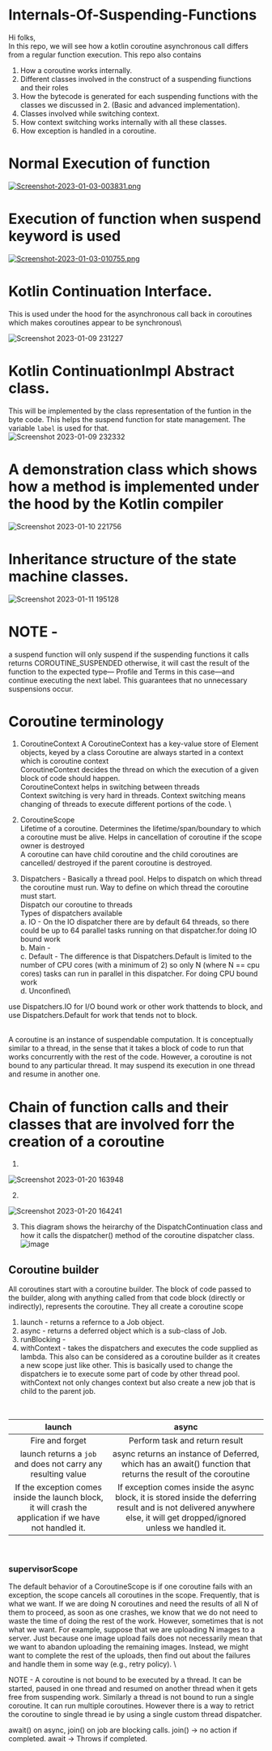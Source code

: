 # Internals-Of-Suspending-Functions

Hi folks,\
In this repo, we will see how a kotlin coroutine asynchronous call differs from a regular function execution.
This repo also contains
1. How a coroutine works internally.
2. Different classes involved in the construct of a suspending fiunctions and their roles
3. How the bytecode is generated for each suspending functions with the classes we discussed in 2. (Basic and advanced implementation).
4. Classes involved while switching context.
5. How context switching works internally with all these classes.
6. How exception is handled in a coroutine.



# Normal Execution of function

[![Screenshot-2023-01-03-003831.png](https://i.postimg.cc/TYSCcwyz/Screenshot-2023-01-03-003831.png)](https://postimg.cc/Mv776zm5)

# Execution of function when suspend keyword is used

[![Screenshot-2023-01-03-010755.png](https://i.postimg.cc/7Y0MkNtL/Screenshot-2023-01-03-010755.png)](https://postimg.cc/KRcg7t2X)

# Kotlin Continuation Interface.
This is used under the hood for the asynchronous call back in coroutines which makes coroutines appear to be synchronous\

![Screenshot 2023-01-09 231227](https://user-images.githubusercontent.com/58071934/211372875-77952cdd-c644-407c-b638-ef541b59d533.png)


# Kotlin ContinuationImpl Abstract class.
This will be implemented by the class representation of the funtion in the byte code. This helps the suspend function for state management. The variable `label` is used for that.\
![Screenshot 2023-01-09 232332](https://user-images.githubusercontent.com/58071934/211375205-0246326c-a27a-4392-b5d2-0ef95bda8ebd.png)


# A demonstration class which shows how a method is implemented under the hood by the Kotlin compiler
![Screenshot 2023-01-10 221756](https://user-images.githubusercontent.com/58071934/211612715-f7a80673-4332-409b-93f9-6f099e204561.png)


# Inheritance structure of the state machine classes.
![Screenshot 2023-01-11 195128](https://user-images.githubusercontent.com/58071934/211830124-0ed250d1-0adc-42de-b3b2-caa1350bfc32.png)

# NOTE - 
a suspend function will only suspend if the suspending functions it calls returns COROUTINE_SUSPENDED otherwise, it will cast the result of the function to the expected type— Profile and Terms in this case—and continue executing the next label. This guarantees that no unnecessary suspensions occur.


# Coroutine terminology
1. CoroutineContext
A CoroutineContext has a key-value store of Element objects, keyed by a
class
Coroutine are always started in a context which is coroutine context\
CoroutineContext decides the thread on which the execution of a given block of code should happen.\
CoroutineContext helps in switching between threads\
Context switching is very hard in threads. Context switching means changing of threads to execute different portions of the code. \


2. CoroutineScope\
Lifetime of a coroutine. Determines the lifetime/span/boundary to which a coroutine must be alive. Helps in cancellation of coroutine if the scope owner is destroyed\
A coroutine can have child coroutine and the child coroutines are cancelled/ destroyed if the parent coroutine is destroyed.

3. Dispatchers - Basically a thread pool. Helps to dispatch on which thread the coroutine must run.
Way to define on which thread the coroutine must start. \
Dispatch our coroutine to threads\
Types of dispatchers available \
    a. IO - On the IO dispatcher there are by default 64 threads, so there could be up to 64 parallel tasks running on that dispatcher.for doing IO bound work\
    b. Main - \
    c. Default - The difference is that Dispatchers.Default is limited to the number of CPU cores (with a minimum of 2) so only N (where N == cpu cores) tasks can run in parallel in this dispatcher. For doing CPU bound work\
    d. Unconfined\
    
use Dispatchers.IO for I/O bound work or other work thattends to block, and use Dispatchers.Default for work that tends not to block.

\
A coroutine is an instance of suspendable computation. It is conceptually similar to a thread, in the sense that it takes a block of code to run that works concurrently with the rest of the code. However, a coroutine is not bound to any particular thread. It may suspend its execution in one thread and resume in another one.


# Chain of function calls and their classes that are involved forr the creation of a coroutine
1. 
![Screenshot 2023-01-20 163948](https://user-images.githubusercontent.com/58071934/213681739-25d75835-4ca8-44d2-b1a6-a411e759c6e4.png)

2. 
![Screenshot 2023-01-20 164241](https://user-images.githubusercontent.com/58071934/213682195-98abd9ce-ebbd-4384-95ce-572136c706f9.png)

3. This diagram shows the heirarchy of the DispatchContinuation class and how it calls the dispatcher() method of the coroutine dispatcher class.
![image](https://user-images.githubusercontent.com/58071934/213872165-7cee3fc6-9414-4963-a301-d468c551c44e.png)


## Coroutine builder
All coroutines start with a coroutine builder. The block of code passed to the builder,
along with anything called from that code block (directly or indirectly), represents the coroutine. They all create a coroutine scope

1. launch - returns a refernce to a Job object.
2. async - returns a deferred object which is a sub-class of Job.
3. runBlocking - 
4. withContext - takes the dispatchers and executes the code supplied as lambda. This also can be considered as a coroutine builder as it creates a new scope just like other. This is basically used to change the dispatchers ie to execute some part of code by other thread pool. 
withContext not only changes context but also create a new job that is child to the parent job.

<br>

|                                                   launch                                                  |                                                                                    async                                                                                    |
|:---------------------------------------------------------------------------------------------------------:|:---------------------------------------------------------------------------------------------------------------------------------------------------------------------------:|
|                                              Fire and forget                                              |                                                                        Perform task and return result                                                                       |
|                       launch returns a `job` and does not carry any resulting value                       |                              async returns an instance of Deferred<T>, which has an  await() function that returns the result of the coroutine                              |
| If the exception comes inside the launch block, it  will crash the application if we have not handled it. | If exception comes inside the async block, it is stored  inside the deferring result and is not delivered anywhere else,  it will get dropped/ignored unless we handled it. |


<br>

### supervisorScope
The default behavior of a CoroutineScope is if one coroutine fails with an exception,
the scope cancels all coroutines in the scope. Frequently, that is what we want. If we
are doing N coroutines and need the results of all N of them to proceed, as soon as
one crashes, we know that we do not need to waste the time of doing the rest of the
work. However, sometimes that is not what we want. For example, suppose that we are
uploading N images to a server. Just because one image upload fails does not
necessarily mean that we want to abandon uploading the remaining images. Instead,
we might want to complete the rest of the uploads, then find out about the failures
and handle them in some way (e.g., retry policy). \

NOTE - A coroutine is not bound to be executed by a thread. It can be started, paused in one thread and resumed on another thread when it gets free from suspending work. Similarly a thread is not bound to run a single coroutine. It can run multiple coroutines. 
However there is a way to retrict the coroutine to single thread ie by using a single custom thread dispatcher.

await() on async, join() on job are blocking calls.
join() -> no action if completed.
await -> Throws if completed.

